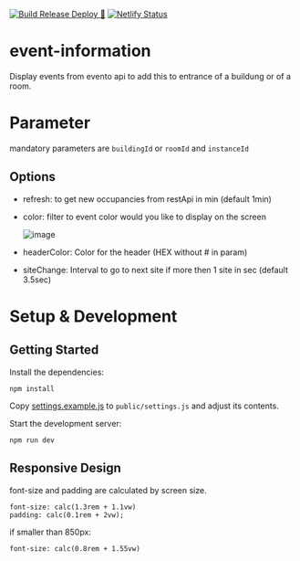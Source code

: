 [![Build Release Deploy 🚀](https://github.com/bkd-mba-fbi/event-information/actions/workflows/buildReleaseDeploy.yml/badge.svg)](https://github.com/bkd-mba-fbi/event-information/actions/workflows/buildReleaseDeploy.yml)
[![Netlify Status](https://api.netlify.com/api/v1/badges/1f04134a-e9eb-49ba-9aa4-c00d262e35a0/deploy-status)](https://app.netlify.com/sites/event-information/deploys)
# event-information
Display events from evento api to add this to entrance of a buildung or of a room.

# Parameter

mandatory parameters are `buildingId` or `roomId` and `instanceId`

## Options
- refresh: to get new occupancies from restApi in min (default 1min)
- color: filter to event color would you like to display on the screen

  ![image](https://github.com/bkd-mba-fbi/event-information/assets/41326409/6a88823c-82b8-4f0a-9c15-8813d5e6bfb1)
- headerColor: Color for the header (HEX without # in param) 
- siteChange: Interval to go to next site if more then 1 site in sec (default 3.5sec)

# Setup & Development

## Getting Started

Install the dependencies:

```
npm install
```

Copy [settings.example.js](../settings.example.js) to `public/settings.js` and adjust its contents.

Start the development server:

```
npm run dev
```
## Responsive Design

font-size and padding are calculated by screen size.
```
font-size: calc(1.3rem + 1.1vw)
padding: calc(0.1rem + 2vw);
```
if smaller than 850px: 
```
font-size: calc(0.8rem + 1.55vw)
```
